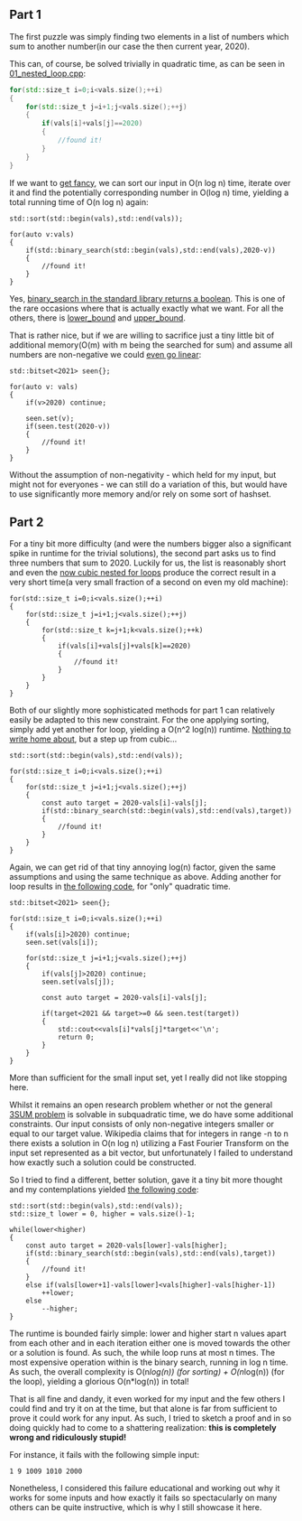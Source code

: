 ## Part 1

The first puzzle was simply finding two elements in a list of numbers which sum to another number(in our case the then current year, 2020). 

This can, of course, be solved trivially in quadratic time, as can be seen in [01_nested_loop.cpp](01_nested_loop.cpp):
	
```cpp
for(std::size_t i=0;i<vals.size();++i)
{
	for(std::size_t j=i+1;j<vals.size();++j)
	{
		if(vals[i]+vals[j]==2020)
		{
			//found it!
		}
	}
}
```

If we want to [get fancy](01_binary_search.cpp), we can sort our input in O(n log n) time, iterate over it and find the potentially corresponding number in O(log n) time, yielding a total running time of O(n log n) again:

	std::sort(std::begin(vals),std::end(vals));
		
	for(auto v:vals)
	{
		if(std::binary_search(std::begin(vals),std::end(vals),2020-v))
		{
			//found it!
		}
	}

Yes, [binary_search in the standard library returns a boolean](https://en.cppreference.com/w/cpp/algorithm/binary_search). This is one of the rare occasions where that is actually exactly what we want. For all the others, there is [lower_bound](https://en.cppreference.com/w/cpp/algorithm/lower_bound) and [upper_bound](https://en.cppreference.com/w/cpp/algorithm/upper_bound).

That is rather nice, but if we are willing to sacrifice just a tiny little bit of additional memory(O(m) with m being the searched for sum) and assume all numbers are non-negative we could [even go linear](01.cpp):

	std::bitset<2021> seen{};
		
	for(auto v: vals)
	{
		if(v>2020) continue;
		
		seen.set(v);
		if(seen.test(2020-v))
		{
			//found it!
		}
	}

Without the assumption of non-negativity - which held for my input, but might not for everyones -  we can still do a variation of this, but would have to use significantly more memory and/or rely on some sort of hashset.

## Part 2

For a tiny bit more difficulty (and were the numbers bigger also a significant spike in runtime for the trivial solutions), the second part asks us to find three numbers that sum to 2020. Luckily for us, the list is reasonably short and even the [now cubic nested for loops](02_nested_loop.cpp) produce the correct result in a very short time(a very small fraction of a second on even my old machine):
	
	for(std::size_t i=0;i<vals.size();++i)
	{
		for(std::size_t j=i+1;j<vals.size();++j)
		{
			for(std::size_t k=j+1;k<vals.size();++k)
			{
				if(vals[i]+vals[j]+vals[k]==2020)
				{
					//found it!
				}
			}
		}
	}

Both of our slightly more sophisticated methods for part 1 can relatively easily be adapted to this new constraint. For the one applying sorting, simply add yet another for loop, yielding a O(n^2 log(n)) runtime. [Nothing to write home about](02_binary_search.cpp), but a step up from cubic...
	
	std::sort(std::begin(vals),std::end(vals));
		
	for(std::size_t i=0;i<vals.size();++i)
	{
		for(std::size_t j=i+1;j<vals.size();++j)
		{
			const auto target = 2020-vals[i]-vals[j];
			if(std::binary_search(std::begin(vals),std::end(vals),target))
			{
				//found it!
			}
		}
	}

Again, we can get rid of that tiny annoying log(n) factor, given the same assumptions and using the same technique as above. Adding another for loop results in [the following code](02.cpp), for "only" quadratic time.

	std::bitset<2021> seen{};
		
	for(std::size_t i=0;i<vals.size();++i)
	{
		if(vals[i]>2020) continue;
		seen.set(vals[i]);
		
		for(std::size_t j=i+1;j<vals.size();++j)
		{
			if(vals[j]>2020) continue;
			seen.set(vals[j]);
			
			const auto target = 2020-vals[i]-vals[j];
			
			if(target<2021 && target>=0 && seen.test(target))
			{
				std::cout<<vals[i]*vals[j]*target<<'\n';
				return 0;
			}
		}
	}

More than sufficient for the small input set, yet I really did not like stopping here. 

Whilst it remains an open research problem whether or not the general [3SUM problem](https://en.wikipedia.org/wiki/3SUM) is solvable in subquadratic time, we do have some additional constraints. Our input consists of only non-negative integers smaller or equal to our target value. Wikipedia claims that for integers in range -n to n there exists a solution in O(n log n) utilizing a Fast Fourier Transform on the input set represented as a bit vector, but unfortunately I failed to understand how exactly such a solution could be constructed.

So I tried to find a different, better solution, gave it a tiny bit more thought and my contemplations yielded [the following code](02_wrong.cpp):

	std::sort(std::begin(vals),std::end(vals));	
	std::size_t lower = 0, higher = vals.size()-1;
	
	while(lower<higher)
	{
		const auto target = 2020-vals[lower]-vals[higher];
		if(std::binary_search(std::begin(vals),std::end(vals),target))
		{
			//found it!
		}
		else if(vals[lower+1]-vals[lower]<vals[higher]-vals[higher-1])
			++lower;
		else
			--higher;
	}

The runtime is bounded fairly simple: lower and higher start n values apart from each other and in each iteration either one is moved towards the other or a solution is found. As such, the while loop runs at most n times. The most expensive operation within is the binary search, running in log n time. As such, the overall complexity is O(n*log(n)) (for sorting) + O(n*log(n)) (for the loop), yielding a glorious O(n*log(n)) in total!

That is all fine and dandy, it even worked for my input and the few others I could find and try it on at the time, but that alone is far from sufficient to prove it could work for any input. As such, I tried to sketch a proof and in so doing quickly had to come to a shattering realization: **this is completely wrong and ridiculously stupid!**

For instance, it fails with the following simple input: 

	1 9 1009 1010 2000

Nonetheless, I considered this failure educational and working out why it works for some inputs and how exactly it fails so spectacularly on many others can be quite instructive, which is why I still showcase it here.
